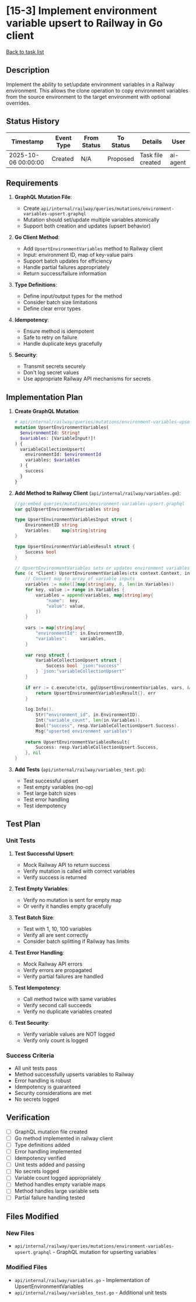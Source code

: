 # [15-3] Implement environment variable upsert to Railway in Go client

[Back to task list](./tasks.md)

## Description

Implement the ability to set/update environment variables in a Railway environment. This allows the clone operation to copy environment variables from the source environment to the target environment with optional overrides.

## Status History

| Timestamp | Event Type | From Status | To Status | Details | User |
|-----------|------------|-------------|-----------|---------|------|
| 2025-10-06 00:00:00 | Created | N/A | Proposed | Task file created | ai-agent |

## Requirements

1. **GraphQL Mutation File**:
   - Create `api/internal/railway/queries/mutations/environment-variables-upsert.graphql`
   - Mutation should set/update multiple variables atomically
   - Support both creation and updates (upsert behavior)

2. **Go Client Method**:
   - Add `UpsertEnvironmentVariables` method to Railway client
   - Input: environment ID, map of key-value pairs
   - Support batch updates for efficiency
   - Handle partial failures appropriately
   - Return success/failure information

3. **Type Definitions**:
   - Define input/output types for the method
   - Consider batch size limitations
   - Define clear error types

4. **Idempotency**:
   - Ensure method is idempotent
   - Safe to retry on failure
   - Handle duplicate keys gracefully

5. **Security**:
   - Transmit secrets securely
   - Don't log secret values
   - Use appropriate Railway API mechanisms for secrets

## Implementation Plan

1. **Create GraphQL Mutation**:
   ```graphql
   # api/internal/railway/queries/mutations/environment-variables-upsert.graphql
   mutation UpsertEnvironmentVariables(
     $environmentId: String!
     $variables: [VariableInput!]!
   ) {
     variableCollectionUpsert(
       environmentId: $environmentId
       variables: $variables
     ) {
       success
     }
   }
   ```

2. **Add Method to Railway Client** (`api/internal/railway/variables.go`):
   ```go
   //go:embed queries/mutations/environment-variables-upsert.graphql
   var gqlUpsertEnvironmentVariables string
   
   type UpsertEnvironmentVariablesInput struct {
       EnvironmentID string
       Variables     map[string]string
   }
   
   type UpsertEnvironmentVariablesResult struct {
       Success bool
   }
   
   // UpsertEnvironmentVariables sets or updates environment variables
   func (c *Client) UpsertEnvironmentVariables(ctx context.Context, in UpsertEnvironmentVariablesInput) (UpsertEnvironmentVariablesResult, error) {
       // Convert map to array of variable inputs
       variables := make([]map[string]any, 0, len(in.Variables))
       for key, value := range in.Variables {
           variables = append(variables, map[string]any{
               "name":  key,
               "value": value,
           })
       }
       
       vars := map[string]any{
           "environmentId": in.EnvironmentID,
           "variables":     variables,
       }
       
       var resp struct {
           VariableCollectionUpsert struct {
               Success bool `json:"success"`
           } `json:"variableCollectionUpsert"`
       }
       
       if err := c.execute(ctx, gqlUpsertEnvironmentVariables, vars, &resp); err != nil {
           return UpsertEnvironmentVariablesResult{}, err
       }
       
       log.Info().
           Str("environment_id", in.EnvironmentID).
           Int("variable_count", len(in.Variables)).
           Bool("success", resp.VariableCollectionUpsert.Success).
           Msg("upserted environment variables")
       
       return UpsertEnvironmentVariablesResult{
           Success: resp.VariableCollectionUpsert.Success,
       }, nil
   }
   ```

3. **Add Tests** (`api/internal/railway/variables_test.go`):
   - Test successful upsert
   - Test empty variables (no-op)
   - Test large batch sizes
   - Test error handling
   - Test idempotency

## Test Plan

### Unit Tests

1. **Test Successful Upsert**:
   - Mock Railway API to return success
   - Verify mutation is called with correct variables
   - Verify success is returned

2. **Test Empty Variables**:
   - Verify no mutation is sent for empty map
   - Or verify it handles empty gracefully

3. **Test Batch Size**:
   - Test with 1, 10, 100 variables
   - Verify all are sent correctly
   - Consider batch splitting if Railway has limits

4. **Test Error Handling**:
   - Mock Railway API errors
   - Verify errors are propagated
   - Verify partial failures are handled

5. **Test Idempotency**:
   - Call method twice with same variables
   - Verify second call succeeds
   - Verify no duplicate variables created

6. **Test Security**:
   - Verify variable values are NOT logged
   - Verify only count is logged

### Success Criteria

- All unit tests pass
- Method successfully upserts variables to Railway
- Error handling is robust
- Idempotency is guaranteed
- Security considerations are met
- No secrets logged

## Verification

- [ ] GraphQL mutation file created
- [ ] Go method implemented in railway client
- [ ] Type definitions added
- [ ] Error handling implemented
- [ ] Idempotency verified
- [ ] Unit tests added and passing
- [ ] No secrets logged
- [ ] Variable count logged appropriately
- [ ] Method handles empty variable maps
- [ ] Method handles large variable sets
- [ ] Partial failure handling tested

## Files Modified

### New Files
- `api/internal/railway/queries/mutations/environment-variables-upsert.graphql` - GraphQL mutation for upserting variables

### Modified Files
- `api/internal/railway/variables.go` - Implementation of UpsertEnvironmentVariables
- `api/internal/railway/variables_test.go` - Additional unit tests

